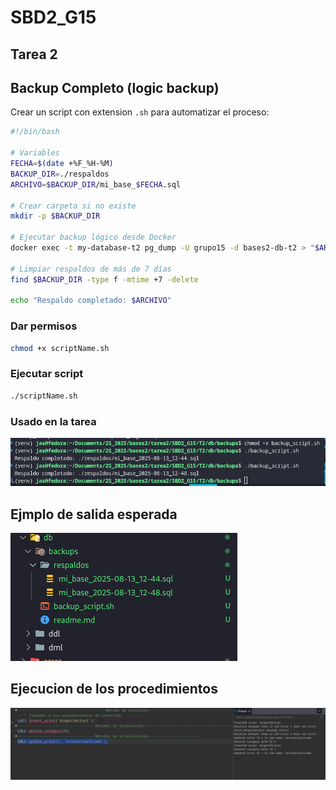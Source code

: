 # SBD2_G15

## Tarea 2

## Backup Completo (logic backup)

Crear un script con extension ``.sh`` para automatizar el proceso:

```sh
#!/bin/bash

# Variables
FECHA=$(date +%F_%H-%M)
BACKUP_DIR=./respaldos
ARCHIVO=$BACKUP_DIR/mi_base_$FECHA.sql

# Crear carpeta si no existe
mkdir -p $BACKUP_DIR

# Ejecutar backup lógico desde Docker
docker exec -t my-database-t2 pg_dump -U grupo15 -d bases2-db-t2 > "$ARCHIVO"

# Limpiar respaldos de más de 7 días
find $BACKUP_DIR -type f -mtime +7 -delete

echo "Respaldo completado: $ARCHIVO"
```

### Dar permisos

```bash
chmod +x scriptName.sh
```

### Ejecutar script

```bash
./scriptName.sh
```

### Usado en la tarea

![ScriptsH](./T2/images/ScriptBackupSh.png)

## Ejmplo de salida esperada

![RespaldosGenerados](./T2/images/respaldos.png)

## Ejecucion de los procedimientos

![EjecucionProcediminetos](./T2/images/EjecucionProcedures.png)